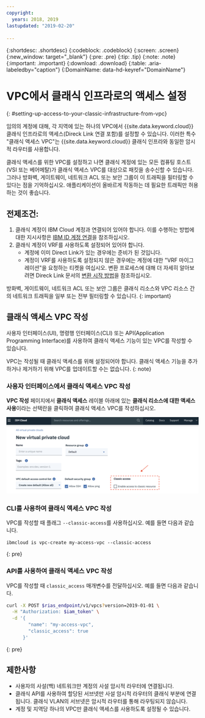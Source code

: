 ```yaml
---
copyright:
  years: 2018, 2019
lastupdated: "2019-02-20"

---
```


{:shortdesc: .shortdesc}
{:codeblock: .codeblock}
{:screen: .screen}
{:new_window: target="_blank"}
{:pre: .pre}
{:tip: .tip}
{:note: .note}
{:important: .important}
{:download: .download}
{:table: .aria-labeledby="caption"}
{:DomainName: data-hd-keyref="DomainName"}

# VPC에서 클래식 인프라로의 액세스 설정
{: #setting-up-access-to-your-classic-infrastructure-from-vpc}

임의의 계정에 대해, 각 지역에 있는 하나의 VPC에서 {{site.data.keyword.cloud}} 클래식 인프라로의 액세스(Direck Link 연결 포함)를 설정할 수 있습니다. 이러한 특수 "클래식 액세스 VPC"는 {{site.data.keyword.cloud}} 클래식 인프라와 동일한 암시적 라우터를 사용합니다. 

클래식 액세스를 위한 VPC를 설정하고 나면 클래식 계정에 있는 모든 컴퓨팅 호스트(VSI 또는 베어메탈)가 클래식 액세스 VPC를 대상으로 패킷을 송수신할 수 있습니다. 그러나 방화벽, 게이트웨이, 네트워크 ACL 또는 보안 그룹이 이 트래픽을 필터링할 수 있다는 점을 기억하십시오. 애플리케이션이 올바르게 작동하는 데 필요한 트래픽만 허용하는 것이 좋습니다. 

## 전제조건:
1. 클래식 계정이 IBM Cloud 계정과 연결되어 있어야 합니다. 이를 수행하는 방법에 대한 지시사항은 [IBM ID 계정 연결](/docs/account/softlayerlink.html)을 참조하십시오. 
1. 클래식 계정이 VRF를 사용하도록 설정되어 있어야 합니다. 
    * 계정에 이미 Direct Link가 있는 경우에는 준비가 된 것입니다. 
    * 계정이 VRF를 사용하도록 설정되지 않은 경우에는 계정에 대한 "VRF 마이그레이션"을 요청하는 티켓을 여십시오. 변환 프로세스에 대해 더 자세히 알아보려면 Direck Link 문서의 [변환 시작 방법](/docs/infrastructure/direct-link?topic=direct-link-how-you-can-initiate-the-conversion)을 참조하십시오. 

방화벽, 게이트웨이, 네트워크 ACL 또는 보안 그룹은 클래식 리소스와 VPC 리소스 간의 네트워크 트래픽을 일부 또는 전부 필터링할 수 있습니다.
{: important}

## 클래식 액세스 VPC 작성
사용자 인터페이스(UI), 명령행 인터페이스(CLI) 또는 API(Application Programming Interface)를 사용하여 클래식 액세스 기능이 있는 VPC를 작성할 수 있습니다. 

VPC는 작성될 때 클래식 액세스를 위해 설정되어야 합니다. 클래식 액세스 기능을 추가하거나 제거하기 위해 VPC를 업데이트할 수는 없습니다.
{: note}

### 사용자 인터페이스에서 클래식 액세스 VPC 작성

**VPC 작성** 페이지에서 **클래식 액세스** 레이블 아래에 있는 **클래식 리소스에 대한 액세스 사용**이라는 선택란을 클릭하여 클래식 액세스 VPC를 작성하십시오. 

![classic-access-ui](/images/classic-access-ui.png)

### CLI를 사용하여 클래식 액세스 VPC 작성

VPC를 작성할 때 플래그 `--classic-access`를 사용하십시오. 예를 들면 다음과 같습니다. 

```
ibmcloud is vpc-create my-access-vpc --classic-access
```
{: pre}


### API를 사용하여 클래식 액세스 VPC 작성

VPC를 작성할 때 `classic_access` 매개변수를 전달하십시오. 예를 들면 다음과 같습니다. 

```bash
curl -X POST $rias_endpoint/v1/vpcs?version=2019-01-01 \
  -H "Authorization: $iam_token" \
  -d '{
        "name": "my-access-vpc",
        "classic_access": true
      }'
```
{: pre}


## 제한사항

* 사용자의 사설(백) 네트워크만 계정의 사설 암시적 라우터에 연결됩니다. 
* 클래식 API를 사용하여 할당된 서브넷만 사설 암시적 라우터의 클래식 부분에 연결됩니다. 클래식 VLAN의 서브넷은 암시적 라우터를 통해 라우팅되지 않습니다. 
* 계정 및 지역당 하나의 VPC만 클래식 액세스를 사용하도록 설정될 수 있습니다. 
